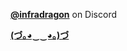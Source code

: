 **[@infradragon](https://discord.com/users/580483129161154610)** on Discord

**[(づ｡◕‿‿◕｡)づ](https://massgrave.dev/)**
